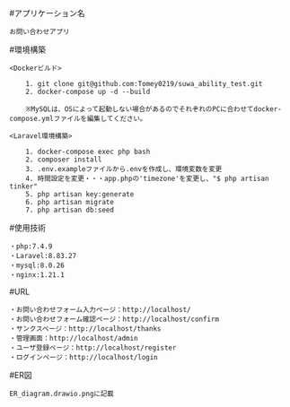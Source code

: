 #アプリケーション名

    お問い合わせアプリ

#環境構築

    <Dockerビルド>

        1. git clone git@github.com:Tomey0219/suwa_ability_test.git
        2. docker-compose up -d --build

        ※MySQLは、OSによって起動しない場合があるのでそれぞれのPCに合わせてdocker-compose.ymlファイルを編集してください。
    
    <Laravel環境構築>

        1. docker-compose exec php bash
        2. composer install
        3. .env.exampleファイルから.envを作成し、環境変数を変更
        4. 時間設定を変更・・・app.phpの'timezone'を変更し、"$ php artisan tinker"
        5. php artisan key:generate
        6. php artisan migrate
        7. php artisan db:seed

#使用技術

    ・php:7.4.9
    ・Laravel:8.83.27
    ・mysql:8.0.26
    ・nginx:1.21.1

#URL

    ・お問い合わせフォーム入力ページ：http://localhost/
    ・お問い合わせフォーム確認ページ：http://localhost/confirm
    ・サンクスページ：http://localhost/thanks
    ・管理画面：http://localhost/admin
    ・ユーザ登録ページ：http://localhost/register
    ・ログインページ：http://localhost/login

#ER図

    ER_diagram.drawio.pngに記載